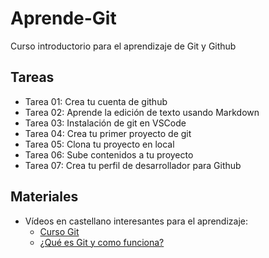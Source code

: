 # Aprende-Git
Curso introductorio para el aprendizaje de Git y Github
## Tareas
* Tarea 01: Crea tu cuenta de github
* Tarea 02: Aprende la edición de texto usando Markdown
* Tarea 03: Instalación de git en VSCode
* Tarea 04: Crea tu primer proyecto de git
* Tarea 05: Clona tu proyecto en local
* Tarea 06: Sube contenidos a tu proyecto
* Tarea 07: Crea tu perfil de desarrollador para Github

  
## Materiales
* Vídeos en castellano interesantes para el aprendizaje:
  * [Curso Git](https://www.youtube.com/watch?v=3GymExBkKjE)
  * [¿Qué es Git y como funciona?](https://www.youtube.com/watch?v=jGehuhFhtnE)
    
